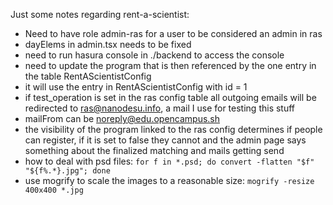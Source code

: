 Just some notes regarding rent-a-scientist:

- Need to have role admin-ras for a user to be considered an admin in ras
- dayElems in admin.tsx needs to be fixed
- need to run hasura console in ./backend to access the console
- need to update the program that is then referenced by the one entry in the table RentAScientistConfig
- it will use the entry in RentAScientistConfig with id = 1
- if test_operation is set in the ras config table all outgoing emails will be redirected to ras@nanodesu.info, a mail I use for testing this stuff
- mailFrom can be noreply@edu.opencampus.sh
- the visibility of the program linked to the ras config determines if people can register, if it is set to false they cannot and the admin page says something about the finalized matching and mails getting send
- how to deal with psd files: `for f in *.psd; do convert -flatten "$f" "${f%.*}.jpg"; done`
- use mogrify to scale the images to a reasonable size: `mogrify -resize 400x400 *.jpg`
